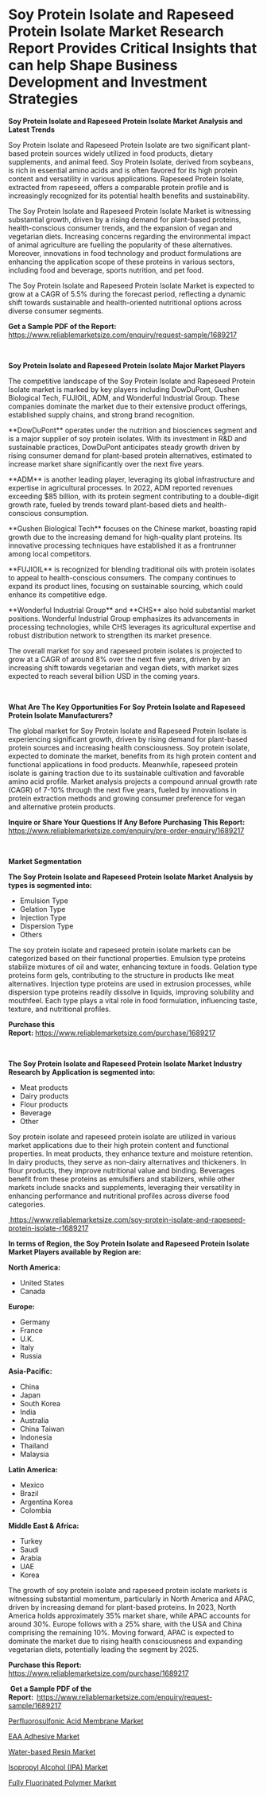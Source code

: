 <p><h1>Soy Protein Isolate and Rapeseed Protein Isolate Market Research Report Provides Critical Insights that can help Shape Business Development and Investment Strategies</h1></p><p><strong>Soy Protein Isolate and Rapeseed Protein Isolate Market Analysis and Latest Trends</strong></p>
<p><p>Soy Protein Isolate and Rapeseed Protein Isolate are two significant plant-based protein sources widely utilized in food products, dietary supplements, and animal feed. Soy Protein Isolate, derived from soybeans, is rich in essential amino acids and is often favored for its high protein content and versatility in various applications. Rapeseed Protein Isolate, extracted from rapeseed, offers a comparable protein profile and is increasingly recognized for its potential health benefits and sustainability.</p><p>The Soy Protein Isolate and Rapeseed Protein Isolate Market is witnessing substantial growth, driven by a rising demand for plant-based proteins, health-conscious consumer trends, and the expansion of vegan and vegetarian diets. Increasing concerns regarding the environmental impact of animal agriculture are fuelling the popularity of these alternatives. Moreover, innovations in food technology and product formulations are enhancing the application scope of these proteins in various sectors, including food and beverage, sports nutrition, and pet food.</p><p>The Soy Protein Isolate and Rapeseed Protein Isolate Market is expected to grow at a CAGR of 5.5% during the forecast period, reflecting a dynamic shift towards sustainable and health-oriented nutritional options across diverse consumer segments.</p></p>
<p><strong>Get a Sample PDF of the Report:&nbsp;</strong> <a href="https://www.reliablemarketsize.com/enquiry/request-sample/1689217?utm_campaign=1143&utm_medium=2&utm_source=Github&utm_content=ia&utm_term=26032025&utm_id=soy-protein-isolate-and-rapeseed-protein-isolate">https://www.reliablemarketsize.com/enquiry/request-sample/1689217</a></p>
<p>&nbsp;</p>
<p><strong>Soy Protein Isolate and Rapeseed Protein Isolate Major Market Players</strong></p>
<p><p>The competitive landscape of the Soy Protein Isolate and Rapeseed Protein Isolate market is marked by key players including DowDuPont, Gushen Biological Tech, FUJIOIL, ADM, and Wonderful Industrial Group. These companies dominate the market due to their extensive product offerings, established supply chains, and strong brand recognition.</p><p>**DowDuPont** operates under the nutrition and biosciences segment and is a major supplier of soy protein isolates. With its investment in R&D and sustainable practices, DowDuPont anticipates steady growth driven by rising consumer demand for plant-based protein alternatives, estimated to increase market share significantly over the next five years.</p><p>**ADM** is another leading player, leveraging its global infrastructure and expertise in agricultural processes. In 2022, ADM reported revenues exceeding $85 billion, with its protein segment contributing to a double-digit growth rate, fueled by trends toward plant-based diets and health-conscious consumption.</p><p>**Gushen Biological Tech** focuses on the Chinese market, boasting rapid growth due to the increasing demand for high-quality plant proteins. Its innovative processing techniques have established it as a frontrunner among local competitors.</p><p>**FUJIOIL** is recognized for blending traditional oils with protein isolates to appeal to health-conscious consumers. The company continues to expand its product lines, focusing on sustainable sourcing, which could enhance its competitive edge.</p><p>**Wonderful Industrial Group** and **CHS** also hold substantial market positions. Wonderful Industrial Group emphasizes its advancements in processing technologies, while CHS leverages its agricultural expertise and robust distribution network to strengthen its market presence.</p><p>The overall market for soy and rapeseed protein isolates is projected to grow at a CAGR of around 8% over the next five years, driven by an increasing shift towards vegetarian and vegan diets, with market sizes expected to reach several billion USD in the coming years.</p></p>
<p>&nbsp;</p>
<p><strong>What Are The Key Opportunities For Soy Protein Isolate and Rapeseed Protein Isolate Manufacturers?</strong></p>
<p><p>The global market for Soy Protein Isolate and Rapeseed Protein Isolate is experiencing significant growth, driven by rising demand for plant-based protein sources and increasing health consciousness. Soy protein isolate, expected to dominate the market, benefits from its high protein content and functional applications in food products. Meanwhile, rapeseed protein isolate is gaining traction due to its sustainable cultivation and favorable amino acid profile. Market analysis projects a compound annual growth rate (CAGR) of 7-10% through the next five years, fueled by innovations in protein extraction methods and growing consumer preference for vegan and alternative protein products.</p></p>
<p><strong>Inquire or Share Your Questions If Any Before Purchasing This Report:</strong> <a href="https://www.reliablemarketsize.com/enquiry/pre-order-enquiry/1689217?utm_campaign=1143&utm_medium=2&utm_source=Github&utm_content=ia&utm_term=26032025&utm_id=soy-protein-isolate-and-rapeseed-protein-isolate">https://www.reliablemarketsize.com/enquiry/pre-order-enquiry/1689217</a></p>
<p>&nbsp;</p>
<p><strong>Market Segmentation</strong></p>
<p><strong>The Soy Protein Isolate and Rapeseed Protein Isolate Market Analysis by types is segmented into:</strong></p>
<p><ul><li>Emulsion Type</li><li>Gelation Type</li><li>Injection Type</li><li>Dispersion Type</li><li>Others</li></ul></p>
<p><p>The soy protein isolate and rapeseed protein isolate markets can be categorized based on their functional properties. Emulsion type proteins stabilize mixtures of oil and water, enhancing texture in foods. Gelation type proteins form gels, contributing to the structure in products like meat alternatives. Injection type proteins are used in extrusion processes, while dispersion type proteins readily dissolve in liquids, improving solubility and mouthfeel. Each type plays a vital role in food formulation, influencing taste, texture, and nutritional profiles.</p></p>
<p><strong>Purchase this Report:&nbsp;</strong><a href="https://www.reliablemarketsize.com/purchase/1689217?utm_campaign=1143&utm_medium=2&utm_source=Github&utm_content=ia&utm_term=26032025&utm_id=soy-protein-isolate-and-rapeseed-protein-isolate">https://www.reliablemarketsize.com/purchase/1689217</a></p>
<p>&nbsp;</p>
<p><strong>The Soy Protein Isolate and Rapeseed Protein Isolate Market Industry Research by Application is segmented into:</strong></p>
<p><ul><li>Meat products</li><li>Dairy products</li><li>Flour products</li><li>Beverage</li><li>Other</li></ul></p>
<p><p>Soy protein isolate and rapeseed protein isolate are utilized in various market applications due to their high protein content and functional properties. In meat products, they enhance texture and moisture retention. In dairy products, they serve as non-dairy alternatives and thickeners. In flour products, they improve nutritional value and binding. Beverages benefit from these proteins as emulsifiers and stabilizers, while other markets include snacks and supplements, leveraging their versatility in enhancing performance and nutritional profiles across diverse food categories.</p></p>
<p><a href="https://www.reliablemarketsize.com/soy-protein-isolate-and-rapeseed-protein-isolate-r1689217?utm_campaign=1143&utm_medium=2&utm_source=Github&utm_content=ia&utm_term=26032025&utm_id=soy-protein-isolate-and-rapeseed-protein-isolate">&nbsp;https://www.reliablemarketsize.com/soy-protein-isolate-and-rapeseed-protein-isolate-r1689217</a></p>
<p><strong>In terms of Region, the Soy Protein Isolate and Rapeseed Protein Isolate Market Players available by Region are:</strong></p>
<p>
    <p> <strong> North America: </strong>
        <ul>
            <li>United States</li>
            <li>Canada</li>
        </ul>
        </p> 
    <p> <strong> Europe: </strong>
        <ul>
            <li>Germany</li>
            <li>France</li>
            <li>U.K.</li>
            <li>Italy</li>
            <li>Russia</li>
        </ul>
        </p> 
    <p> <strong> Asia-Pacific: </strong>
        <ul>
            <li>China</li>
            <li>Japan</li>
            <li>South Korea</li>
            <li>India</li>
            <li>Australia</li>
            <li>China Taiwan</li>
            <li>Indonesia</li>
            <li>Thailand</li>
            <li>Malaysia</li>
        </ul>
        </p> 
    <p> <strong> Latin America: </strong>
        <ul>
            <li>Mexico</li>
            <li>Brazil</li>
            <li>Argentina Korea</li>
            <li>Colombia</li>
        </ul>
        </p> 
    <p> <strong> Middle East & Africa: </strong>
        <ul>
            <li>Turkey</li>
            <li>Saudi</li>
            <li>Arabia</li>
            <li>UAE</li>
            <li>Korea</li>
        </ul>
    </p>
    </p>
<p><p>The growth of soy protein isolate and rapeseed protein isolate markets is witnessing substantial momentum, particularly in North America and APAC, driven by increasing demand for plant-based proteins. In 2023, North America holds approximately 35% market share, while APAC accounts for around 30%. Europe follows with a 25% share, with the USA and China comprising the remaining 10%. Moving forward, APAC is expected to dominate the market due to rising health consciousness and expanding vegetarian diets, potentially leading the segment by 2025.</p></p>
<p><strong>Purchase this Report: </strong><a href="https://www.reliablemarketsize.com/purchase/1689217?utm_campaign=1143&utm_medium=2&utm_source=Github&utm_content=ia&utm_term=26032025&utm_id=soy-protein-isolate-and-rapeseed-protein-isolate">https://www.reliablemarketsize.com/purchase/1689217</a></p>
<p>&nbsp;<strong>Get a Sample PDF of the Report:&nbsp;&nbsp;</strong><a href="https://www.reliablemarketsize.com/enquiry/request-sample/1689217?utm_campaign=1143&utm_medium=2&utm_source=Github&utm_content=ia&utm_term=26032025&utm_id=soy-protein-isolate-and-rapeseed-protein-isolate">https://www.reliablemarketsize.com/enquiry/request-sample/1689217</a></p>
<p><strong></strong></p>
<p><p><a href="https://github.com/koskasislo39/Market-Research-Report-List-1/blob/main/perfluorosulfonic-acid-membrane-market.md?utm_campaign=1143&utm_medium=2&utm_source=Github&utm_content=ia&utm_term=26032025&utm_id=soy-protein-isolate-and-rapeseed-protein-isolate">Perfluorosulfonic Acid Membrane Market</a></p><p><a href="https://github.com/oliffzillamv/Market-Research-Report-List-1/blob/main/eaa-adhesive-market.md?utm_campaign=1143&utm_medium=2&utm_source=Github&utm_content=ia&utm_term=26032025&utm_id=soy-protein-isolate-and-rapeseed-protein-isolate">EAA Adhesive Market</a></p><p><a href="https://github.com/yoshih12/Market-Research-Report-List-4/blob/main/water-based-resin-market.md?utm_campaign=1143&utm_medium=2&utm_source=Github&utm_content=ia&utm_term=26032025&utm_id=soy-protein-isolate-and-rapeseed-protein-isolate">Water-based Resin Market</a></p><p><a href="https://github.com/baetahassaz6/Market-Research-Report-List-1/blob/main/isopropyl-alcohol-ipa-market.md?utm_campaign=1143&utm_medium=2&utm_source=Github&utm_content=ia&utm_term=26032025&utm_id=soy-protein-isolate-and-rapeseed-protein-isolate">Isopropyl Alcohol (IPA) Market</a></p><p><a href="https://github.com/ryanbell8967/Market-Research-Report-List-1/blob/main/fully-fluorinated-polymer-market.md?utm_campaign=1143&utm_medium=2&utm_source=Github&utm_content=ia&utm_term=26032025&utm_id=soy-protein-isolate-and-rapeseed-protein-isolate">Fully Fluorinated Polymer Market</a></p></p>
